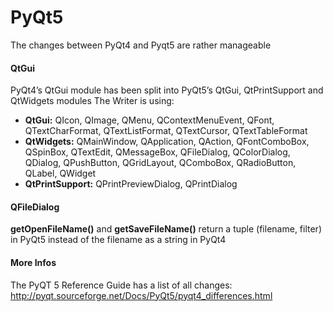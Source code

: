PyQt5
======

The changes between PyQt4 and Pyqt5 are rather manageable

#### QtGui
PyQt4’s QtGui module has been split into PyQt5’s QtGui, QtPrintSupport and QtWidgets modules
The Writer is using:

+ **QtGui:** QIcon, QImage, QMenu, QContextMenuEvent, QFont, QTextCharFormat, QTextListFormat, QTextCursor, QTextTableFormat
+ **QtWidgets:** QMainWindow, QApplication, QAction, QFontComboBox, QSpinBox, QTextEdit, QMessageBox, QFileDialog, QColorDialog, QDialog, QPushButton, QGridLayout, QComboBox, QRadioButton, QLabel, QWidget
+ **QtPrintSupport:** QPrintPreviewDialog, QPrintDialog


#### QFileDialog

**getOpenFileName()** and **getSaveFileName()** return a tuple (filename, filter) in PyQt5 instead of the filename as a string in PyQt4



#### More Infos
The PyQT 5 Reference Guide has a list of all changes:
http://pyqt.sourceforge.net/Docs/PyQt5/pyqt4_differences.html